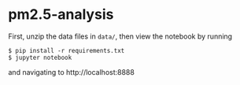 # pm2.5-analysis
First, unzip the data files in `data/`, then view the notebook by running
```
$ pip install -r requirements.txt
$ jupyter notebook
```
and navigating to http://localhost:8888
